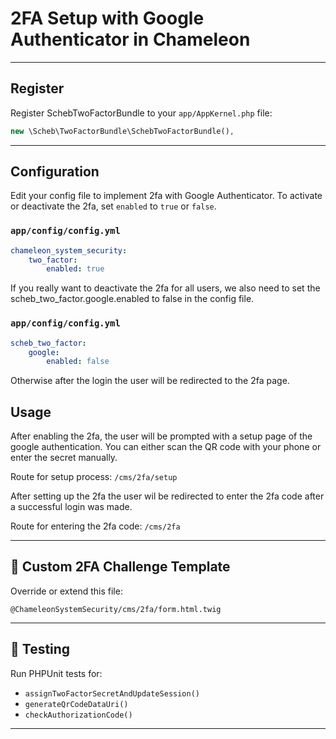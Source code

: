 # 2FA Setup with Google Authenticator in Chameleon

---

##  Register

Register SchebTwoFactorBundle to your `app/AppKernel.php` file:
```php
new \Scheb\TwoFactorBundle\SchebTwoFactorBundle(),
```

---

## Configuration

Edit your config file to implement 2fa with Google Authenticator. To activate or
deactivate the 2fa, set `enabled` to `true` or `false`.

### `app/config/config.yml`

```yaml
chameleon_system_security:
    two_factor:
        enabled: true
```

If you really want to deactivate the 2fa for all users, we also need to set
the scheb_two_factor.google.enabled to false in the config file.

### `app/config/config.yml`

```yaml
scheb_two_factor:
    google:
        enabled: false
```

Otherwise after the login the user will be redirected to the 2fa page.

## Usage

After enabling the 2fa, the user will be prompted with a setup page of the 
google authentication. You can either scan the QR code with your phone or
enter the secret manually.

Route for setup process: `/cms/2fa/setup`

After setting up the 2fa the user wil be redirected to enter the 2fa
code after a successful login was made.

Route for entering the 2fa code: `/cms/2fa`

---

## 📄 Custom 2FA Challenge Template

Override or extend this file:

```
@ChameleonSystemSecurity/cms/2fa/form.html.twig
```

---

## 🧪 Testing

Run PHPUnit tests for:

- `assignTwoFactorSecretAndUpdateSession()`
- `generateQrCodeDataUri()`
- `checkAuthorizationCode()`

---